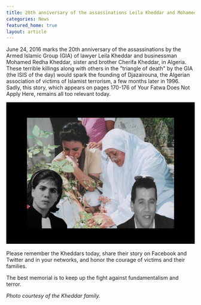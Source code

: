 ```yaml
---
title: 20th anniversary of the assassinations Leila Kheddar and Mohamed Redha Kheddar
categories: News
featured_home: true
layout: article
---
```



June 24, 2016 marks the 20th anniversary of the assassinations by the Armed Islamic Group (GIA) of lawyer Leila Kheddar and businessman Mohamed Redha Kheddar, sister and brother Cherifa Kheddar, in Algeria. These terrible killings along with others in the "triangle of death" by the GIA (the ISIS of the day) would spark the founding of Djazairouna, the Algerian association of victims of Islamist terrorism, a few months later in 1996. Sadly, this story, which appears on pages 170-176 of Your Fatwa Does Not Apply Here, remains all too relevant today.

![](/uploads/versions/kheddar---x----683-512x---.png)

Please remember the Kheddars today, share their story on Facebook and Twitter and in your networks, and honor the courage of victims and their families.

The best memorial is to keep up the fight against fundamentalism and terror.


_Photo courtesy of the Kheddar family._